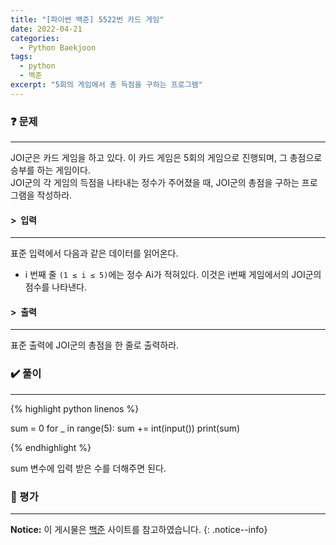 ```yaml
---
title: "[파이썬 백준] 5522번 카드 게임"
date: 2022-04-21
categories:
  - Python Baekjoon
tags:
  - python
  - 백준
excerpt: "5회의 게임에서 총 득점을 구하는 프로그램"
---
```


### ❓ 문제

---

JOI군은 카드 게임을 하고 있다. 이 카드 게임은 5회의 게임으로 진행되며, 그 총점으로 승부를 하는 게임이다.<br>
JOI군의 각 게임의 득점을 나타내는 정수가 주어졌을 때, JOI군의 총점을 구하는 프로그램을 작성하라.<br>


#### > &nbsp;입력

---

표준 입력에서 다음과 같은 데이터를 읽어온다.<br>
- i 번째 줄 `(1 ≤ i ≤ 5)`에는 정수 Ai가 적혀있다. 이것은 i번째 게임에서의 JOI군의 점수를 나타낸다.<br>


#### > &nbsp;출력

---

표준 출력에 JOI군의 총점을 한 줄로 출력하라.<br>


### ✔️ 풀이

---

{% highlight python linenos %}

sum = 0
for _ in range(5):
    sum += int(input())
print(sum)

{% endhighlight %}

sum 변수에 입력 받은 수를 더해주면 된다.

### 💬 평가

---



**Notice:** 이 게시물은 [백준](https://www.acmicpc.net/problem/5522) 사이트를 참고하였습니다.
{: .notice--info}
